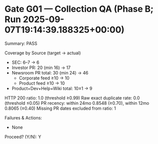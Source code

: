 # Gate G01 — Collection QA (Phase B; Run 2025-09-07T19:14:39.188325+00:00)
Summary: PASS

Coverage by Source (target → actual)
- SEC: 6–7 → 6
- Investor PR: 20 (min 16) → 17
- Newsroom PR total: 30 (min 24) → 46
  - Corporate feed ≥10 → 10
  - Product feed ≥10 → 10
- Product+Dev+Help+Wiki total: 10±1 → 9

HTTP 200 ratio: 1.0 (threshold ≥0.99)
Raw exact duplicate rate: 0.0 (threshold ≤0.05)
PR recency: within 24mo 0.8548 (≥0.70), within 12mo 0.8065 (≥0.40)
Missing PR dates excluded from ratio: 1

Failures & Actions:
- None

Proceed? (Y/N): Y
